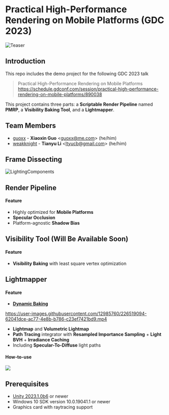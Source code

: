 # Practical High-Performance Rendering on Mobile Platforms (GDC 2023)

![Teaser](https://user-images.githubusercontent.com/12985760/226530860-dfdbb68e-ed00-40d3-8c3b-035e9b24179e.png)

## Introduction

This repo includes the demo project for the following GDC 2023 talk 
> Practical High-Performance Rendering on Mobile Platforms<br>
> https://schedule.gdconf.com/session/practical-high-performance-rendering-on-mobile-platforms/890038

This project contains three parts: a **Scriptable Render Pipeline** named **PMRP**, a **Visibility Baking Tool**, and a **Lightmapper**. 

## Team Members
* [guoxx](https://github.com/guoxx) -
  **Xiaoxin Guo** <<guoxx@me.com>> (he/him)
* [weakknight](https://github.com/weakknight) - **Tianyu Li** <<ltyucb@gmail.com>> (he/him)

## Frame Dissecting
![LightingComponents](https://user-images.githubusercontent.com/12985760/226530905-2fe9cad7-292f-4e45-a42a-547c9fdaa8ae.gif)

## Render Pipeline
#### Feature
- Highly optimized for **Mobile Platforms**
- **Specular Occlusion**
- Platform-agnostic **Shadow Bias**

## Visibility Tool (Will Be Available Soon)
#### Feature
- **Visibility Baking** with least square vertex optimization

## Lightmapper
#### Feature
- **[Dynamic Baking](https://cs.dartmouth.edu/wjarosz/publications/seyb20uberbake.html)**

https://user-images.githubusercontent.com/12985760/226519094-62041dce-ac77-4e8b-b786-c23ef7421bd9.mp4

- **Lightmap** and **Volumetric Lightmap**
- **Path Tracing** integrator with **Resampled Importance Sampling** + **Light BVH** + **Irradiance Caching**
- Including **Specular-To-Diffuse** light paths

#### How-to-use
![](https://user-images.githubusercontent.com/12985760/226530960-0d412391-b300-4962-b008-8d721c85096b.png)

## Prerequisites
- [Unity 2023.1.0b6](https://unity.com/releases/editor/beta/2023.1.0b6) or newer
- Windows 10 SDK version 10.0.19041.1 or newer
- Graphics card with raytracing support
